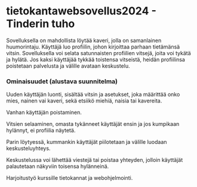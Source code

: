 # tietokantawebsovellus2024 - Tinderin tuho

Sovelluksella on mahdollista löytää kaveri, jolla on samanlainen huumorintaju. Käyttäjä luo profiilin, johon kirjoittaa parhaan tietämänsä vitsin. 
Sovelluksella voi selata satunnaisten profiilien vitsejä, joita voi tykätä ja hylätä. Jos kaksi käyttäjää tykkää toistensa vitseistä, heidän profiilinsa poistetaan palvelusta ja välille avataan keskustelu.

### Ominaisuudet (alustava suunnitelma)

Uuden käyttäjän luonti, sisältää vitsin ja asetukset, joka määrittää onko mies, nainen vai kaveri, sekä etsiikö miehiä, naisia tai kavereita.

Vanhan käyttäjän poistaminen.

Vitsien selaaminen, omasta tykänneet käyttäjät ensin ja jos kumpikaan hylännyt, ei profiilia näytetä.

Parin löytyessä, kummankin käyttäjät piilotetaan ja välille luodaan keskusteluyhteys.

Keskustelussa voi lähettää viestejä tai poistaa yhteyden, jolloin käyttäjät palautetaan näkyviin toisensa hylänneinä.

Harjoitustyö kurssille tietokannat ja webohjelmointi.
